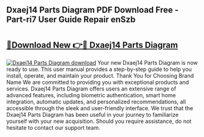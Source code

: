 ## Dxaej14 Parts Diagram PDF Download Free - Part-ri7 User Guide Repair enSzb

# <h2><a href="http://dfq6xvk.blite.top/?on=Dxaej14+Parts+Diagram">🔗Download New 👉🔴 Dxaej14 Parts Diagram</a></h2>

[![Dxaej14 Parts Diagram download](https://i.imgur.com/lujVjoI.png)](http://dfq6xvk.blite.top/?on=Dxaej14+Parts+Diagram)
Your new Dxaej14 Parts Diagram is now ready to use. This user manual provides a step-by-step guide to help you install, operate, and maintain your product. Thank You for Choosing Brand Name We are committed to providing you with exceptional products and services. Dxaej14 Parts Diagram offers users an extensive range of advanced features, including biometric authentication, smart home integration, automatic updates, and personalized recommendations, all accessible through the sleek and user-friendly interface. We trust that the Dxaej14 Parts Diagram has been useful in your journey to familiarize yourself with your new acquisition. Should you require assistance, do not hesitate to contact our support team.
